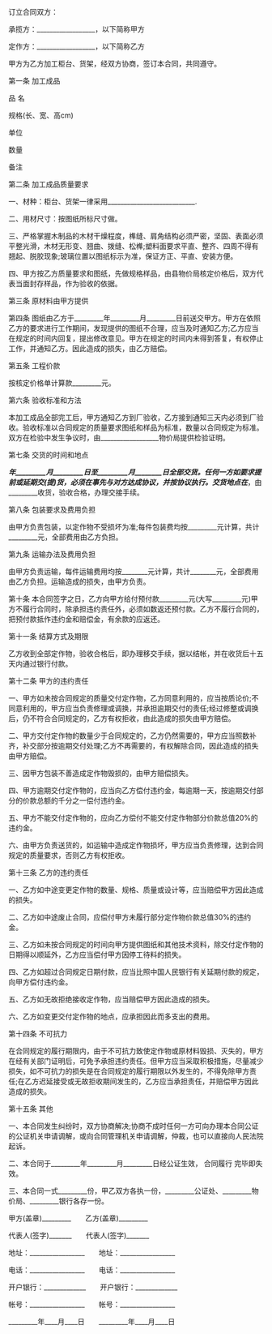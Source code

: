 
 


订立合同双方：


承揽方：__________________，以下简称甲方


定作方：__________________，以下简称乙方


甲方为乙方加工柜台、货架，经双方协商，签订本合同，共同遵守。


第一条 加工成品


品 名


规格(长、宽、高cm)


单位


数量


备注


第二条 加工成品质量要求


一、材种：柜台、货架一律采用___________________________.


二、用材尺寸：按图纸所标尺寸做。


三、严格掌握木制品的木材干燥程度，榫缝、肩角结构必须严密，坚固、表面必须平整光滑，木材无形变、翘曲、拨缝、松榫;塑料面要求平直、整齐、四周不得有翘起、脱胶现象;玻璃位置以图纸标示为准，保证方正、平直、安装方便。


四、甲方按乙方质量要求和图纸，先做规格样品，由县物价局核定价格后，双方代表当面封存样品，作为验收的依据。


第三条 原材料由甲方提供


第四条 图纸由乙方于_________年_________月_________日前送交甲方。甲方在依照乙方的要求进行工作期间，发现提供的图纸不合理，应当及时通知乙方;乙方应当在规定的时间内回复，提出修改意见。甲方在规定的时间内未得到答复，有权停止工作，并通知乙方。因此造成的损失，由乙方赔偿。


第五条 工程价款


按核定价格单计算款_________元。


第六条 验收标准和方法


本加工成品全部完工后，甲方通知乙方到厂验收，乙方接到通知三天内必须到厂验收。验收标准以合同规定的质量要求图纸和样品为标准，数量以合同规定为标准。双方在检验中发生争议时，由__________________物价局提供检验证明。


第七条 交货的时间和地点


_________年_________月_________日至_________月________日全部交货。任何一方如要求提前或延期交(提)货，必须在事先与对方达成协议，并按协议执行。交货地点在_________，由 _________收货，验收合格，办理交接手续。


第八条 包装要求及费用负担


由甲方负责包装，以定作物不受损坏为准;每件包装费均按_________元计算，共计_________元，全部费用由乙方负担。


第九条 运输办法及费用负担


由甲方负责运输，每件运输费用均按________元计算，共计________元，全部费用由乙方负担。运输造成的损失，由甲方负责。


第十条 本合同签字之日，乙方向甲方给付预付款_________元(大写_________元)甲方不履行合同时，除承担违约责任外，必须如数返还预付款。乙方不履行合同的，把预付款抵作违约金和赔偿金，有余款的应返还。


第十一条 结算方式及期限


乙方收到全部定作物，验收合格后，即办理移交手续，据以结帐，并在收货后十五天内通过银行付款。


第十二条 甲方的违约责任


一、甲方如未按合同规定的质量交付定作物，乙方同意利用的，应当按质论价;不同意利用的，甲方应当负责修理或调换，并承担逾期交付的责任;经过修整或调换后，仍不符合合同规定的，乙方有权拒收，由此造成的损失由甲方赔偿。


二、甲方交付定作物的数量少于合同规定的，乙方仍然需要的，甲方应当照数补齐，补交部分按逾期交付处理;乙方不再需要的，有权解除合同，因此造成的损失由甲方赔偿。


三、因甲方包装不善造成定作物毁损的，由甲方赔偿损失。


四、甲方逾期交付定作物的，应当向乙方偿付违约金，每逾期一天，按逾期交付部分的价款总额的千分之一偿付违约金。


五、甲方不能交付定作物的，应向乙方偿付不能交付定作物部分价款总值20%的违约金。


六、由甲方负责送货的，如运输中造成定作物损坏，甲方应当负责修理，达到合同规定的质量要求，否则乙方有权拒收。


第十三条 乙方的违约责任


一、乙方如中途变更定作物的数量、规格、质量或设计等，应当赔偿甲方因此造成的损失。


二、乙方如中途废止合同，应偿付甲方未履行部分定作物价款总值30%的违约金。


三、乙方如未按合同规定的时间向甲方提供图纸和其他技术资料，除交付定作物的日期得以顺延外，乙方应当偿付甲方因停工待料的损失。


四、乙方如超过合同规定日期付款，应当比照中国人民银行有关延期付款的规定，向甲方偿付违约金。


五、乙方如无故拒绝接收定作物，应当赔偿甲方因此造成的损失。


六、乙方如变更交付定作物的地点，应承担因此而多支出的费用。


第十四条 不可抗力


在合同规定的履行期限内，由于不可抗力致使定作物或原材料毁损、灭失的，甲方在经有关部门证明后，可免予承担违约责任。但甲方应当采取积极措施，尽量减少损失，如不可抗力的损失是在合同规定的履行期限以外发生的，不得免除甲方责任;在乙方迟延接受或无故拒收期间发生的，乙方应当承担责任，并赔偿甲方因此造成的损失。


第十五条 其他


一、本合同发生纠纷时，双方协商解决;协商不成时任何一方可向办理本合同公证的公证机关申请调解，或向合同管理机关申请调解，仲裁，也可以直接向人民法院起诉。


二、本合同于_________年_________月_________日经公证生效，
合同履行
完毕即失效。


三、本合同一式_________份，甲乙双方各执一份，_________公证处、_________物价局、_________银行各存一份。


甲方(盖章)_________　　乙方(盖章)_________


代表人(签字)_______　　代表人(签字)_______


地址：_________________　　地址：_________________


电话：_________________　　电话：_________________


开户银行：_____________　　开户银行：_____________


帐号：_________________　　帐号：_________________


_________年____月____日　　_________年____月____日
 


 

 
 
 
 
 
  


  
 

  


  


  
 
 
 
 

